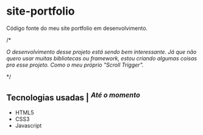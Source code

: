 # site-portfolio

Código fonte do meu site portfolio em desenvolvimento.

/*

_O desenvolvimento desse projeto está sendo bem interessante. Já que não quero usar muitas bibliotecas ou framework,
estou criando algumas coisas pra esse projeto. Como o meu próprio "Scroll Trigger"._

*/

## Tecnologias usadas | <sup>_Até o momento_</sup>
- HTML5
- CSS3
- Javascript

